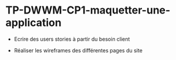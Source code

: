 # TP-DWWM-CP1-maquetter-une-application

- Ecrire des users stories à partir du besoin client

- Réaliser les wireframes des différentes pages du site